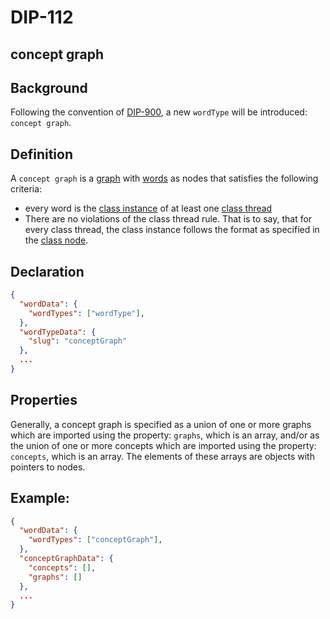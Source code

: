 DIP-112
======

concept graph
------------------------------

## Background

Following the convention of [DIP-900](900.md), a new `wordType` will be introduced: `concept graph`.

## Definition

A `concept graph` is a [graph](../../glossary/graph.md) with [words](../../glossary/word.md) as nodes that satisfies the following criteria:
- every word is the [class instance](../../glossary/classInstance.md) of at least one [class thread](../../glossary/classThread.md)
- There are no violations of the class thread rule. That is to say, that for every class thread, the class instance follows the format as specified in the [class node](../../glossary/classNode.md).

## Declaration

```json
{
  "wordData": {
    "wordTypes": ["wordType"],
  },
  "wordTypeData": {
    "slug": "conceptGraph"
  },
  ...
}
```

## Properties

Generally, a concept graph is specified as a union of one or more graphs which are imported using the property: `graphs`, which is an array, and/or as the union of one or more concepts which are imported using the property: `concepts`, which is an array. The elements of these arrays are objects with pointers to nodes.

## Example:

```json
{
  "wordData": {
    "wordTypes": ["conceptGraph"],
  },
  "conceptGraphData": {
    "concepts": [],
    "graphs": []
  },
  ...
}
```



